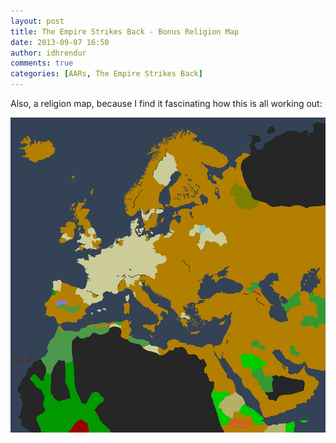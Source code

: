 ```yaml
---
layout: post
title: The Empire Strikes Back - Bonus Religion Map
date: 2013-09-07 16:50
author: idhrendur
comments: true
categories: [AARs, The Empire Strikes Back]
---
```

Also, a religion map, because I find it fascinating how this is all working out:

![](/assets/tesb_images/31-4.png)
